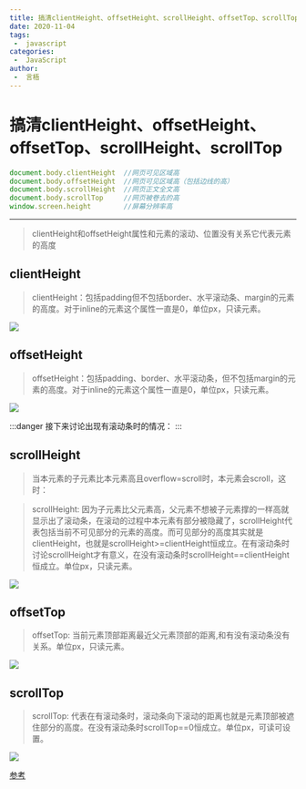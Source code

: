 ```yaml
---
title: 搞清clientHeight、offsetHeight、scrollHeight、offsetTop、scrollTop
date: 2020-11-04
tags:
 -  javascript
categories:
 -  JavaScript
author:
 -  言梧
---
```




# 搞清clientHeight、offsetHeight、offsetTop、scrollHeight、scrollTop


```js
document.body.clientHeight  //网页可见区域高
document.body.offsetHeight  //网页可见区域高（包括边线的高）
document.body.scrollHeight  //网页正文全文高
document.body.scrollTop     //网页被卷去的高
window.screen.height        //屏幕分辨率高
```

---

> clientHeight和offsetHeight属性和元素的滚动、位置没有关系它代表元素的高度






## clientHeight
> clientHeight：包括padding但不包括border、水平滚动条、margin的元素的高度。对于inline的元素这个属性一直是0，单位px，只读元素。

![](https://gitee.com/lynnwutong/blog-img/raw/master/img/clientHeight1.png)








## offsetHeight
> offsetHeight：包括padding、border、水平滚动条，但不包括margin的元素的高度。对于inline的元素这个属性一直是0，单位px，只读元素。

![](https://gitee.com/lynnwutong/blog-img/raw/master/img/clientHeight2.png)


:::danger
接下来讨论出现有滚动条时的情况：
:::






## scrollHeight
> 当本元素的子元素比本元素高且overflow=scroll时，本元素会scroll，这时：

> scrollHeight: 因为子元素比父元素高，父元素不想被子元素撑的一样高就显示出了滚动条，在滚动的过程中本元素有部分被隐藏了，scrollHeight代表包括当前不可见部分的元素的高度。而可见部分的高度其实就是clientHeight，也就是scrollHeight>=clientHeight恒成立。在有滚动条时讨论scrollHeight才有意义，在没有滚动条时scrollHeight==clientHeight恒成立。单位px，只读元素。

![](https://gitee.com/lynnwutong/blog-img/raw/master/img/clientHeight3.png)







## offsetTop
> offsetTop: 当前元素顶部距离最近父元素顶部的距离,和有没有滚动条没有关系。单位px，只读元素。

![](https://gitee.com/lynnwutong/blog-img/raw/master/img/clientHeight5.png)





## scrollTop
> scrollTop: 代表在有滚动条时，滚动条向下滚动的距离也就是元素顶部被遮住部分的高度。在没有滚动条时scrollTop==0恒成立。单位px，可读可设置。

![](https://gitee.com/lynnwutong/blog-img/raw/master/img/clientHeight4.png)


[参考](https://blog.csdn.net/qq_35430000/article/details/80277587)